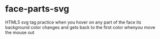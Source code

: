# face-parts-svg
HTML5 svg tag practice 
when you hover on any part of the face its background color changes and gets back to the first color whenyou move the mouse out 
